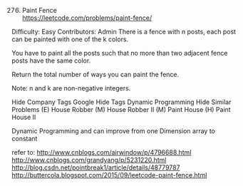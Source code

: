 276. Paint Fence  
https://leetcode.com/problems/paint-fence/

Difficulty: Easy
Contributors: Admin
There is a fence with n posts, each post can be painted with one of the k colors.

You have to paint all the posts such that no more than two adjacent fence posts have the same color.

Return the total number of ways you can paint the fence.

Note:
n and k are non-negative integers.

Hide Company Tags Google
Hide Tags Dynamic Programming
Hide Similar Problems (E) House Robber (M) House Robber II (M) Paint House (H) Paint House II

Dynamic Programming and can improve from one Dimension array to constant

refer to:
http://www.cnblogs.com/airwindow/p/4796688.html
http://www.cnblogs.com/grandyang/p/5231220.html
http://blog.csdn.net/pointbreak1/article/details/48779787
http://buttercola.blogspot.com/2015/09/leetcode-paint-fence.html
